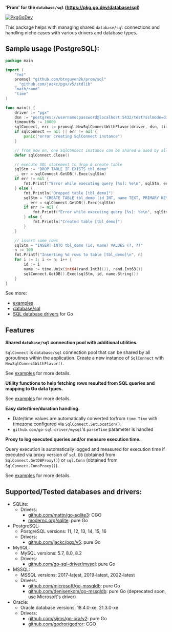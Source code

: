 **'Prom' for the `database/sql` (https://pkg.go.dev/database/sql)**

[![PkgGoDev](https://pkg.go.dev/badge/github.com/btnguyen2k/prom/sql)](https://pkg.go.dev/github.com/btnguyen2k/prom/sql)

This package helps with managing shared `database/sql` connections and handling niche cases with various drivers and database types.

## Sample usage (PostgreSQL):

```go
package main

import (
	"fmt"
	promsql "github.com/btnguyen2k/prom/sql"
	_ "github.com/jackc/pgx/v5/stdlib"
	"math/rand"
	"time"
)

func main() {
	driver := "pgx"
	dsn := "postgres://username:password@localhost:5432/test?sslmode=disable&client_encoding=UTF-8&application_name=myapp"
	timeoutMs := 10000
	sqlConnect, err := promsql.NewSqlConnectWithFlavor(driver, dsn, timeoutMs, nil, promsql.FlavorPgSql)
	if sqlConnect == nil || err != nil {
		panic("error creating SqlConnect instance")
	}

	// from now on, one SqlConnect instance can be shared & used by all goroutines within the application
	defer sqlConnect.Close()

	// execute SQL statement to drop & create table
	sqlStm := "DROP TABLE IF EXISTS tbl_demo"
	_, err = sqlConnect.GetDB().Exec(sqlStm)
	if err != nil {
		fmt.Printf("Error while executing query [%s]: %e\n", sqlStm, err)
	} else {
		fmt.Println("Dropped table [tbl_demo]")
		sqlStm = "CREATE TABLE tbl_demo (id INT, name TEXT, PRIMARY KEY(id))"
		_, err = sqlConnect.GetDB().Exec(sqlStm)
		if err != nil {
			fmt.Printf("Error while executing query [%s]: %e\n", sqlStm, err)
		} else {
			fmt.Println("Created table [tbl_demo]")
		}
	}

	// insert some rows
	sqlStm = "INSERT INTO tbl_demo (id, name) VALUES (?, ?)"
	n := 100
	fmt.Printf("Inserting %d rows to table [tbl_demo]\n", n)
	for i := 1; i <= n; i++ {
		id := i
		name := time.Unix(int64(rand.Int31()), rand.Int63())
		sqlConnect.GetDB().Exec(sqlStm, id, name.String())
	}
}
```

See more:
- [examples](../examples)
- [database/sql](https://golang.org/pkg/database/sql/)
- [SQL database drivers](https://github.com/golang/go/wiki/SQLDrivers) for Go

## Features

**Shared `database/sql` connection pool with additional utilities.**

`SqlConnect` is `database/sql` connection pool that can be shared by all goroutines within the application.
Create a new instance of `SqlConnect` with `NewSqlConnectWithFlavor()`.

See [examples](../examples/PromBasic.go) for more details.

**Utility functions to help fetching rows resulted from SQL queries and mapping to Go data types.**

See [examples](../examples/PromFetchRows.go) for more details.

**Easy date/time/duration handling.**

- Date/time values are automatically converted to/from `time.Time` with timezone configured via `SqlConnect.SetLocation()`.
- `github.com/go-sql-driver/mysql`'s `parseTime` parameter is handled

**Proxy to log executed queries and/or measure execution time.**

Query execution is automatically logged and measured for execution time if executed
via proxy version of `sql.DB` (obtained from `SqlConnect.GetDBProxy()`) or `sql.Conn`
(obtained from `SqlConnect.ConnProxy()`).

See [examples](../examples/PromLogAndMetrics.go) for more details.

## Supported/Tested databases and drivers:

- SQLite:
  - Drivers:
    - [github.com/mattn/go-sqlite3](https://github.com/mattn/go-sqlite3): CGO
    - [modernc.org/sqlite](https://modernc.org/sqlite): pure Go
- PostgreSQL:
  - PostgreSQL versions: 11, 12, 13, 14, 15, 16
  - Drivers:
    - [github.com/jackc/pgx/v5](https://github.com/jackc/pgx): pure Go
- MySQL:
  - MySQL versions: 5.7, 8.0, 8.2
  - Drivers:
    - [github.com/go-sql-driver/mysql](github.com/go-sql-driver/mysql): pure Go
- MSSQL:
  - MSSQL versions: 2017-latest, 2019-latest, 2022-latest
  - Drivers:
    - [github.com/microsoft/go-mssqldb](https://github.com/microsoft/go-mssqldb): pure Go
    - [github.com/denisenkom/go-mssqldb](https://github.com/denisenkom/go-mssqldb): pure Go (deprecated soon, use Microsoft's driver)
- Oracle:
  - Oracle database versions: 18.4.0-xe, 21.3.0-xe
  - Drivers:
    - [github.com/sijms/go-ora/v2](https://github.com/sijms/go-ora): pure Go
    - [github.com/godror/godror](https://github.com/godror/godror): CGO
